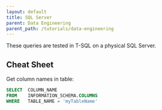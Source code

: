 ```yaml
---
layout: default
title: SQL Server
parent: Data Engineering
parent_path: /tutorials/data-engineering
---
```


These queries are tested in T-SQL on a physical SQL Server.

## Cheat Sheet

Get column names in table:
```sql
SELECT	COLUMN_NAME
FROM	INFORMATION_SCHEMA.COLUMNS
WHERE	TABLE_NAME = 'myTableName'
```
